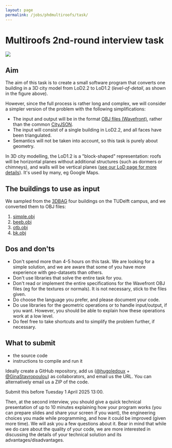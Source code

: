 ```yaml
---
layout: page
permalink: /jobs/phdmultiroofs/task/
---
```



# Multiroofs 2nd-round interview task

<!-- ![](../../../lod/lodtud.png) -->

<div class="row">
  <div class="col-md-6 col-sm-12 col-xs-12"><img class="img-responsive" src="{{ "../../../lod/lodtud.png" | prepend: site.baseurl }}"></div>
</div>


## Aim

The aim of this task is to create a small software program that converts one building in a 3D city model from LoD2.2 to LoD1.2 (*level-of-detail*, as shown in the figure above).

However, since the full process is rather long and complex, we will consider a simpler version of the problem with the following simplifications:

- The input and output will be in the format [OBJ files (Wavefront)](https://en.wikipedia.org/wiki/Wavefront_.obj_file), rather than the common [CityJSON](https://cityjson.org).
- The input will consist of a single building in LoD2.2, and all faces have been triangulated. 
- Semantics will not be taken into account, so this task is purely about geometry.

In 3D city modelling, the LoD1.2 is a "block-shaped" representation: roofs will be horizontal planes without additional structures (such as dormers or chimneys), and walls will be vertical planes ([see our LoD page for more details](https://3d.bk.tudelft.nl/lod/)).
It's used by many, eg Google Maps.


## The buildings to use as input

We sampled from the [3DBAG](https://3dbag.nl) four buildings on the TUDelft campus, and we converted them to OBJ files:

1. [simple.obj](simple.obj)
1. [beeb.obj](beeb.obj)
1. [otb.obj](otb.obj)
1. [bk.obj](bk.obj)


## Dos and don'ts

- Don't spend more than 4-5 hours on this task. We are looking for a simple solution, and we are aware that some of you have more experience with geo-datasets than others.
- Don't use libraries that solve the entire task for you.
- Don't read or implement the entire specifications for the Wavefront OBJ files (eg for the textures or normals). It is not necessary, stick to the files given.
- Do choose the language you prefer, and please document your code.
- Do use libraries for the geometric operations or to handle input/output, if you want. 
However, you should be able to explain how these operations work at a low level.
- Do feel free to take shortcuts and to simplify the problem further, if necessary.

## What to submit

- the source code 
- instructions to compile and run it

Ideally create a GitHub repository, add us ([@hugoledoux](https://github.com/hugoledoux/) + [@GinaStavropoulou](https://github.com/GinaStavropoulou/)) as collaborators, and email us the URL.
You can alternatively email us a ZIP of the code.

<div class="alert alert-info" role="alert">
Submit this before Tuesday 1 April 2025 13:00.
</div>

Then, at the second interview, you should give a quick technical presentation of up to 10 minutes explaining how your program works (you can prepare slides and share your screen if you want), the engineering choices you made while programming, and how it could be improved (given more time). 
We will ask you a few questions about it. 
Bear in mind that while we do care about the quality of your code, we are more interested in discussing the details of your technical solution and its advantages/disadvantages.


